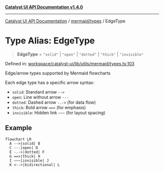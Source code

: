 [**Catalyst UI API Documentation v1.4.0**](../../../README.md)

---

[Catalyst UI API Documentation](../../../README.md) / [mermaid/types](../README.md) / EdgeType

# Type Alias: EdgeType

> **EdgeType** = `"solid"` \| `"open"` \| `"dotted"` \| `"thick"` \| `"invisible"`

Defined in: [workspace/catalyst-ui/lib/utils/mermaid/types.ts:103](https://github.com/TheBranchDriftCatalyst/catalyst-ui/blob/main/lib/utils/mermaid/types.ts#L103)

Edge/arrow types supported by Mermaid flowcharts

Each edge type has a specific arrow syntax:

- `solid`: Standard arrow `-->`
- `open`: Line without arrow `---`
- `dotted`: Dashed arrow `-.->` (for data flow)
- `thick`: Bold arrow `==>` (for emphasis)
- `invisible`: Hidden link `~~~` (for layout spacing)

## Example

```mermaid
flowchart LR
  A -->|solid| B
  C ---|open| D
  E -.->|dotted| F
  G ==>|thick| H
  I ~~~|invisible| J
  K <-->|bidirectional| L
```
